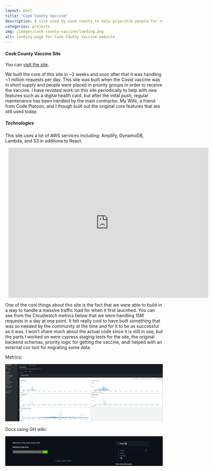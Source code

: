 ```yaml
---
layout: post
title: "Cook County Vaccine"
description: A site used by cook county to help prioritze people for receiving the vaccine when in short supply
categories: projects
img: /images/cook-county-vaccine/landing.png
alt: landing page for Cook COunty Vaccine website
---
```


#### Cook County Vaccine Site

You can [visit the site](https://vaccine.cookcountyil.gov/).

We built the core of this site in ~2 weeks and soon after that it was handling ~1 million requests per day. This site was built when the Covid vaccine was in short supply and people were placed in priority groups in order to receive the vaccine. I have revisted work on this site periodically to help with new features such as a digital health card, but after the inital push, regular maintenance has been handled by the main contractor. My Wife, a friend from Code Platoon, and I though built out the original core features that are still used today.
 
##### Technologies

This site uses a lot of AWS services including: Amplify, DynamoDB, Lambda, and S3 in additona to React.

<div style="width: 640px; height: 480px; margin: 10px; position: relative;"><iframe allowfullscreen frameborder="0" style="width:640px; height:480px" src="https://lucid.app/documents/embeddedchart/0842e8c8-dccb-40d4-badd-580f0292ff91" id=".udUrqasIDrT"></iframe></div>

One of the cool things about this site is the fact that we were able to build in a way to handle a massive traffic load for when it first laucnhed. You can see from the Cloudwatch metrics below that we were handling 15M requests in a day at one point. It felt really cool to have built something that was so needed by the community at the time and for it to be as successful as it was. I won't share much about the actual code since it is still in use, but the parts I worked on were cypress staging tests for the site, the original backend schemas, priority logic for getting the vaccine, andI helped with an external csv tool for migrating some data. 

Metrics:

![Metrics](/images/cook-county-vaccine/metrics.png)

Docs using GH wiki:

![Docs](/images/cook-county-vaccine/docs.png)
